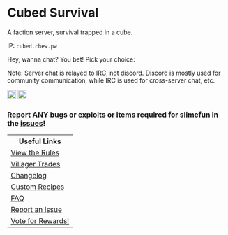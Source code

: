 # Cubed Survival

A faction server, survival trapped in a cube.

IP: `cubed.chew.pw`

Hey, wanna chat? You bet! Pick your choice:

Note: Server chat is relayed to IRC, not discord. Discord is mostly used for community communication, while IRC is used for cross-server chat, etc. 

<a href="https://www.irccloud.com/invite?channel=%23ChewCraft&amp;hostname=irc.spi.gt&amp;port=6697&amp;ssl=1" target="_blank"><img src="https://img.shields.io/badge/IRC-%23ChewCraft-1e72ff.svg?style=flat"  height="20"></a>
<a href="https://discord.gg/J6knSzW" target="_blank"><img src="https://img.shields.io/badge/Discord-ChewCraft%20Cubed%20SMP-6978C8.svg"  height="20"></a>

### Report ANY bugs or exploits or items required for slimefun in the [issues](http://github.com/chewcraft/cubed/issues/new)!

<table>
<tr>
 <th>Useful Links</th>
   </tr>
   <tr>
     <td><a href="https://chewcraft.github.io/Cubed/rules">View the Rules</a></td>
   </tr>
   <tr>
     <td><a href="https://chewcraft.github.io/Cubed/VillagerTrades">Villager Trades</a></td>
   </tr>
   <tr>
     <td><a href="https://chewcraft.github.io/Cubed/CHANGELOG">Changelog</a></td>
   </tr>
   <tr>
     <td><a href="https://chewcraft.github.io/Cubed/CustomRecipes">Custom Recipes</a></td>
   </tr>
   <tr>
    <td><a href="https://chewcraft.github.io/Cubed/FAQ">FAQ</a></td>
  </tr>
  <tr>
    <td><a href="http://github.com/chewcraft/cubed/issues/new">Report an Issue</a></td>
  </tr>
  <tr>
    <td><a href="http://mc.chew.pw/index.php?threads/official-vote-links.6/">Vote for Rewards!</a></td>
  </tr>
</table>

